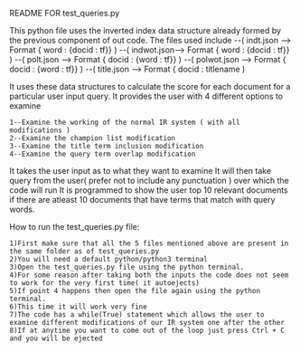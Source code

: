 README FOR test_queries.py

This python file uses the inverted index data structure already formed by the previous component of out code. The files used include
	--( indt.json          --> Format { word  : {docid : tf}} )
	--( indwot.json--> Format { word  : {docid : tf}} )
	--( polt.json          --> Format { docid : {word  : tf}} )
	--( polwot.json      --> Format { docid : {word  : tf}} )
	--( title.json        --> Format { docid : titlename     )

It uses these data structures to calculate the score for each document for a particular user input query.
It provides the user with 4 different options to examine

	1--Examine the working of the normal IR system ( with all modifications )
	2--Examine the champion list modification
	3--Examine the title term inclusion modification
	4--Examine the query term overlap modification

It takes the user input as to what they want to examine
It will then take query from the user( prefer not to include any punctuation ) over which the code will run
It is programmed to show the user top 10 relevant documents if there are atleast 10 documents that have terms that match with query words.

How to run the test_queries.py file:
	
	1)First make sure that all the 5 files mentioned above are present in the same folder as of test_queries.py
	2)You will need a default python/python3 terminal
	3)Open the test_queries.py file using the python terminal.
	4)For some reason after taking both the inputs the code does not seem to work for the very first time( it autoejects)
	5)If point 4 happens then open the file again using the python terminal.
	6)This time it will work very fine
	7)The code has a while(True) statement which allows the user to examine different modifications of our IR system one after the other
	8)If at anytime you want to come out of the loop just press Ctrl + C and you will be ejected 
